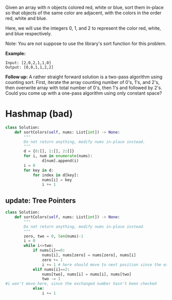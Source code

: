 Given an array with n objects colored red, white or blue, sort them in-place so that objects of the same color are adjacent, with the colors in the order red, white and blue.

Here, we will use the integers 0, 1, and 2 to represent the color red, white, and blue respectively.

Note: You are not suppose to use the library's sort function for this problem.

**Example:**
```
Input: [2,0,2,1,1,0]
Output: [0,0,1,1,2,2]
```
**Follow up:**
A rather straight forward solution is a two-pass algorithm using counting sort.
First, iterate the array counting number of 0's, 1's, and 2's, then overwrite array with total number of 0's, then 1's and followed by 2's.
Could you come up with a one-pass algorithm using only constant space?

# Hashmap (bad)
```python
class Solution:
    def sortColors(self, nums: List[int]) -> None:
        """
        Do not return anything, modify nums in-place instead.
        """
        d = {0:[], 1:[], 2:[]}
        for i, num in enumerate(nums):
                d[num].append(i)
        i = 0
        for key in d:
            for index in d[key]:
                nums[i] = key
                i += 1
```
## update: Tree Pointers
```python
class Solution:
    def sortColors(self, nums: List[int]) -> None:
        """
        Do not return anything, modify nums in-place instead.
        """
        zero, two = 0, len(nums)-1
        i = 0
        while i<=two:
            if nums[i]==0:
                nums[i], nums[zero] = nums[zero], nums[i]
                zero += 1
                i += 1 # here should move to next position since the exchanged previous number has been checked
            elif nums[i]==2:
                nums[two], nums[i] = nums[i], nums[two]
                two -= 1
#i won't move here, since the exchanged number hasn't been checked
            else:
                i += 1
```